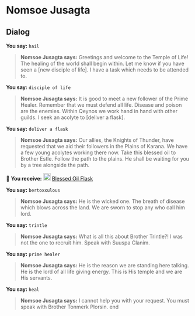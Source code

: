 # Nomsoe Jusagta


## Dialog

**You say:** `hail`



>**Nomsoe Jusagta says:** Greetings and welcome to the Temple of Life! The healing of the world shall begin within. Let me know if you have seen a [new disciple of life]. I have a task which needs to be attended to.

**You say:** `disciple of life`



>**Nomsoe Jusagta says:** It is good to meet a new follower of the Prime Healer. Remember that we must defend all life. Disease and poison are the enemies. Within Qeynos we work hand in hand with other guilds. I seek an acolyte to [deliver a flask].

**You say:** `deliver a flask`



>**Nomsoe Jusagta says:** Our allies, the Knights of Thunder, have requested that we aid their followers in the Plains of Karana. We have a few young acolytes working there now. Take this blessed oil to Brother Estle. Follow the path to the plains. He shall be waiting for you by a tree alongside the path.


 &#127873; **You receive:**  <img style="background:url(/static/icons/blank_slot.gif);width:20px;height:20px;" src="/static/icons/item_584.png" alt="" /> <a
                                href="/item/13910" data-url="13910" class="tooltip-link link">Blessed Oil Flask</a>

**You say:** `bertoxxulous`



>**Nomsoe Jusagta says:** He is the wicked one.  The breath of disease which blows across the land.  We are sworn to stop any who call him lord.

**You say:** `trintle`



>**Nomsoe Jusagta says:** What is all this about Brother Trintle?!  I was not the one to recruit him.  Speak with Suuspa Clanim.


**You say:** `prime healer`



>**Nomsoe Jusagta says:** He is the reason we are standing here talking.  He is the lord of all life giving energy.  This is His temple and we are His servants.

**You say:** `heal`



>**Nomsoe Jusagta says:** I cannot help you with your request.   You must speak with Brother Tonmerk Plorsin.
end
